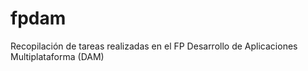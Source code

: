# fpdam
Recopilación de tareas realizadas en el FP Desarrollo de Aplicaciones Multiplataforma (DAM)
